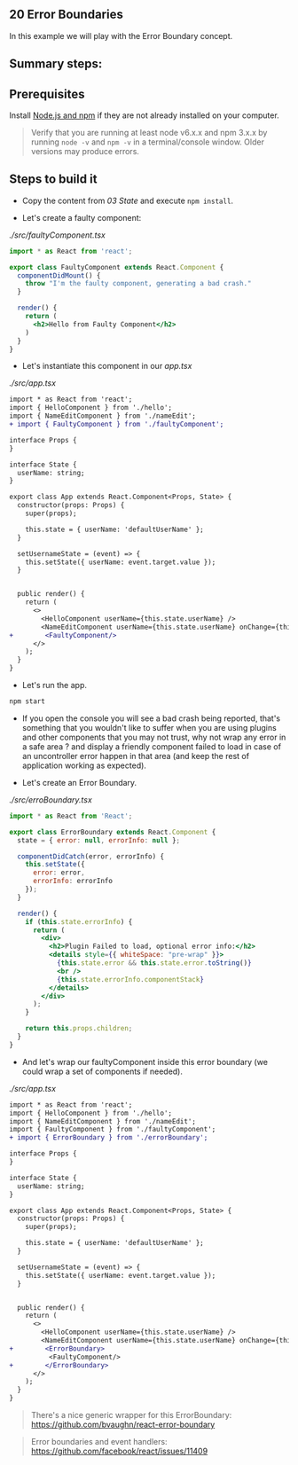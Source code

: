 ## 20 Error Boundaries

In this example we will play with the Error Boundary concept.


## Summary steps:


## Prerequisites

Install [Node.js and npm](https://nodejs.org) if they are not already installed on your computer.

> Verify that you are running at least node v6.x.x and npm 3.x.x by running `node -v` and `npm -v` in a terminal/console window. Older versions may produce errors.

## Steps to build it

- Copy the content from _03 State_ and execute `npm install`.

- Let's create a faulty component:

_./src/faultyComponent.tsx_

```jsx
import * as React from 'react';

export class FaultyComponent extends React.Component {
  componentDidMount() {
    throw "I'm the faulty component, generating a bad crash."
  }

  render() {
    return (
      <h2>Hello from Faulty Component</h2>
    )
  }
}
```

- Let's instantiate this component in our _app.tsx_

_./src/app.tsx_

```diff
import * as React from 'react';
import { HelloComponent } from './hello';
import { NameEditComponent } from './nameEdit';
+ import { FaultyComponent } from './faultyComponent';

interface Props {
}

interface State {
  userName: string;
}

export class App extends React.Component<Props, State> {
  constructor(props: Props) {
    super(props);

    this.state = { userName: 'defaultUserName' };
  }

  setUsernameState = (event) => {
    this.setState({ userName: event.target.value });
  }


  public render() {
    return (
      <>
        <HelloComponent userName={this.state.userName} />
        <NameEditComponent userName={this.state.userName} onChange={this.setUsernameState} />
+        <FaultyComponent/>
      </>
    );
  }
}
```

- Let's run the app.

```bash
npm start
```

- If you open the console you will see a bad crash being reported, that's something that you wouldn't like to suffer when you are using plugins and other components that you may not trust, why not wrap any error in a safe area ?
and display a friendly component failed to load in case of an uncontroller error happen in that area (and keep the rest of application working as expected).

- Let's create an Error Boundary.

_./src/erroBoundary.tsx_

```jsx
import * as React from 'React';

export class ErrorBoundary extends React.Component {
  state = { error: null, errorInfo: null };

  componentDidCatch(error, errorInfo) {
    this.setState({
      error: error,
      errorInfo: errorInfo
    });
  }

  render() {
    if (this.state.errorInfo) {
      return (
        <div>
          <h2>Plugin Failed to load, optional error info:</h2>
          <details style={{ whiteSpace: "pre-wrap" }}>
            {this.state.error && this.state.error.toString()}
            <br />
            {this.state.errorInfo.componentStack}
          </details>
        </div>
      );
    }

    return this.props.children;
  }
}
```

- And let's wrap our faultyComponent inside this error boundary (we could wrap a set of components if needed).

_./src/app.tsx_

```diff
import * as React from 'react';
import { HelloComponent } from './hello';
import { NameEditComponent } from './nameEdit';
import { FaultyComponent } from './faultyComponent';
+ import { ErrorBoundary } from './errorBoundary';

interface Props {
}

interface State {
  userName: string;
}

export class App extends React.Component<Props, State> {
  constructor(props: Props) {
    super(props);

    this.state = { userName: 'defaultUserName' };
  }

  setUsernameState = (event) => {
    this.setState({ userName: event.target.value });
  }


  public render() {
    return (
      <>
        <HelloComponent userName={this.state.userName} />
        <NameEditComponent userName={this.state.userName} onChange={this.setUsernameState} />
+        <ErrorBoundary>
          <FaultyComponent/>
+        </ErrorBoundary>
      </>
    );
  }
}
```

> There's a nice generic wrapper for this ErrorBoundary: https://github.com/bvaughn/react-error-boundary

> Error boundaries and event handlers: https://github.com/facebook/react/issues/11409